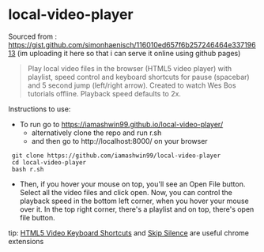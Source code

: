 # local-video-player

Sourced from : https://gist.github.com/simonhaenisch/116010ed657f6b257246464e33719613 (im uploading it here so that i can serve it online using github pages)

> Play local video files in the browser (HTML5 video player) with playlist, speed control and keyboard shortcuts for pause (spacebar) and 5 second jump (left/right arrow). Created to watch Wes Bos tutorials offline. Playback speed defaults to 2x.

Instructions to use:

* To run go to https://iamashwin99.github.io/local-video-player/ 
  * alternatively clone the repo and run r.sh 
  * and then go to http://localhost:8000/ on your browser

```
 git clone https://github.com/iamashwin99/local-video-player
 cd local-video-player
 bash r.sh
```



* Then, if you hover your mouse on top, you'll see an Open File button. Select all the video files and click open.
  Now, you can control the playback speed in the bottom left corner, when you hover your mouse over it.
  In the top right corner, there's a playlist and on top, there's open file button.

tip: [HTML5 Video Keyboard Shortcuts]( https://chrome.google.com/webstore/detail/html5-video-keyboard-shor/llhmaciggnibnbdokidmbilklceaobae?hl=en )  and [Skip Silence](https://chrome.google.com/webstore/detail/skip-silence/fhdmkhbefcbhakffdihhceaklaigdllh) are  useful chrome extensions






